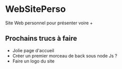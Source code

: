 # WebSitePerso

Site Web personnel pour présenter voire +

## Prochains trucs à faire

-   Jolie page d'accueil
-   Créer un premier morceau de back sous node Js ?
-   Faire un logo du site
